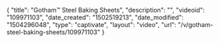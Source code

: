 {
    "title": "Gotham&trade; Steel Baking Sheets",
    "description": "",
    "videoid": "109971103",
    "date_created": "1502519213",
    "date_modified": "1504296048",
    "type": "captivate",
    "layout": "video",
    "url": "\/v\/gotham-steel-baking-sheets\/109971103"
}